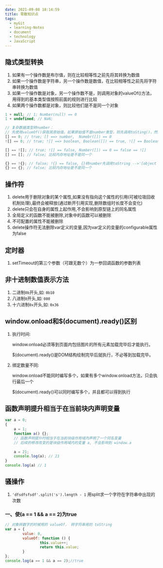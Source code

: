 ```yaml
---
date: 2021-09-08 18:14:59
title: 零散知识点
tags:
  - myGit
  - learning-Notes
  - document
  - technology
  - JavaScript
---
```


## 隐式类型转换

1. 如果有一个操作数是布尔值，则在比较相等性之前先将其转换为数值
2. 如果一个操作数是字符串，另一个操作数是数值，在比较相等性之前先将字符串转换为数值 
3. 如果一个操作数是对象，另一个操作数不是，则调用对象的valueOf()方法，用得到的基本类型值按照前面的规则进行比较
4. 如果两个操作数都是对象，则比较他们是不是同一个对象

```js
1 + null; // 1; Number(null) == 0
1 + undefined; // NaN;
```

```js
// 复杂数据类型转number：
// 先使用valueOf()获取其原始值，如果原始值不是number类型，则先调用toSting()，然后将字符串转为number
[] == 0; // true; [] ==> number,  Numebr([]) == 0
![] == 0; // true; ![] ==> boolean, Boolean([]) == true, ![] == Boolean(0) == false

[] == ![]; // true; ![] == false, Number([]) == 0 == false == ![]
[] == []; // false; 比较内存地址是不是同一个

{} == !{}; // false; !{} == false, {}转number先调用toString -->'[object Object]' --> NaN
{} == {}; // false; 比较内存地址是不是同一个
```

## 操作符
1. delete用于删除对象的某个属性,如果没有指向这个属性的引用(可被垃圾回收机制处理),最终会被释放(通过断开引用实现,删除数组时长度不会变化)
2. delete只会在自身的属性上起作用,不会影响到原型链上的同名属性
3. 全局定义的函数不能被删除,对象中的函数可以被删除
4. 不可配置的属性不能被删除
5. delete操作符无法删除var定义的变量,因为var定义的变量的configurable属性为false

## 定时器
1. setTimeout的第三个参数（可跟无数个）为一参回调函数的参数列表

## 非十进制数值表示方法
1. 二进制`0b`开头,如:  `0b10`
2. 八进制`0`开头,如: `080`
3. 十六进制`0x`开头,如: `0x36`

## window.onload和$(document).ready()区别
1. 执行时间:

	window.onload必须等到页面内包括图片的所有元素加载完毕后才能执行。 

	$(document).ready()是DOM结构绘制完毕后就执行，不必等到加载完毕。 

2. 绑定数量不同:

	window.onload不能同时编写多个，如果有多个window.onload方法，只会执行最后一个 

	$(document).ready()可以同时编写多个，并且都可以得到执行

## 函数声明提升相当于在当前块内声明变量

```js
var a = 0;
{
	a = 1;
	function a() {}; 
	// 函数声明提升时相当于在当前块级作用域内声明了一个同名变量
	// 后续的修改改变的是块级作用域内的变量 a, 不会影响到 window.a
	
	a = 21;
	console.log(a); // 21
}
console.log(a) // 1
```

## 骚操作
1. `'dfsdfsfsdf'.split('s').length - 1` 用split求一个字符在字符串中出现的次数
### 一、使(a == 1 && a == 2)为true
```js
// 对象转数字的时候用的 valueOf， 转字符串用的 toString
var a = {
		value: 0,
		valueOf: function () {
				this.value++; 
				return this.value;
		}
};
console.log(a == 1 && a == 2);//true
```